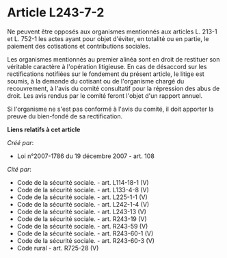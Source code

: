 # Article L243-7-2

Ne peuvent être opposés aux organismes mentionnés aux articles L. 213-1 et L. 752-1 les actes ayant pour objet d'éviter, en
totalité ou en partie, le paiement des cotisations et contributions sociales. 

Les organismes mentionnés au premier alinéa sont en droit de restituer son véritable caractère à l'opération litigieuse. En
cas de désaccord sur les rectifications notifiées sur le fondement du présent article, le litige est soumis, à la demande du
cotisant ou de l'organisme chargé du recouvrement, à l'avis du comité consultatif pour la répression des abus de droit. Les
avis rendus par le comité feront l'objet d'un rapport annuel. 

Si l'organisme ne s'est pas conformé à l'avis du comité, il doit apporter la preuve du bien-fondé de sa rectification.

**Liens relatifs à cet article**

_Créé par_:

  - Loi n°2007-1786 du 19 décembre 2007 - art. 108

_Cité par_:

  - Code de la sécurité sociale. - art. L114-18-1 (V)
  - Code de la sécurité sociale. - art. L133-4-8 (V)
  - Code de la sécurité sociale. - art. L225-1-1 (V)
  - Code de la sécurité sociale. - art. L242-1-4 (V)
  - Code de la sécurité sociale. - art. L243-13 (V)
  - Code de la sécurité sociale. - art. R243-19 (V)
  - Code de la sécurité sociale. - art. R243-59 (V)
  - Code de la sécurité sociale. - art. R243-60-1 (V)
  - Code de la sécurité sociale. - art. R243-60-3 (V)
  - Code rural - art. R725-28 (V)
